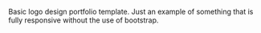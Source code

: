 Basic logo design portfolio template.
Just an example of something that is fully responsive without the use of bootstrap.
